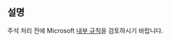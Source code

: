 ## <a name="comments"></a>설명

주석 처리 전에 Microsoft [내부 규칙](../house-rules.md)을 검토하시기 바랍니다.

<!--HONumber=Jan17_HO1-->



